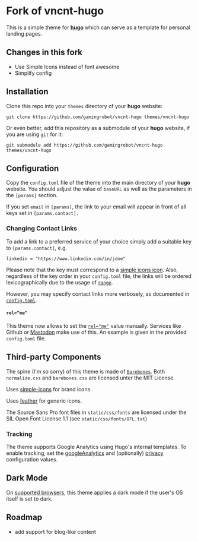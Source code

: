 # Fork of vncnt-hugo

This is a simple theme for [**hugo**](https://gohugo.io/) which can serve as a template for personal landing pages.

## Changes in this fork

- Use Simple Icons instead of font awesome
- Simplify config


## Installation

Clone this repo into your `themes` directory of your **hugo** website:
```
git clone https://github.com/gamingrobot/vncnt-hugo themes/vncnt-hugo
```
Or even better, add this repository as a submodule of your **hugo** website, if you are using `git` for it:
```
git submodule add https://github.com/gamingrobot/vncnt-hugo themes/vncnt-hugo
```

## Configuration

Copy the `config.toml` file of the theme into the main directory of your **hugo** website.
You should adjust the value of `baseURL` as well as the parameters in the `[params]` section.

If you set `email` in `[params]`, the link to your email will appear in front of all keys set in `[params.contact].`

### Changing Contact Links

To add a link to a preferred service of your choice simply add a suitable key to `[params.contact]`, e.g.
```
linkedin = "https://www.linkedin.com/in/jdoe"
```
Please note that the key must correspond to a [simple icons icon](layouts/partials/svg/simple-icons).
Also, regardless of the key order in your `config.toml` file, the links will be ordered lexicographically due to the usage of [`range`](https://golang.org/pkg/text/template/#hdr-Actions).

However, you may specify contact links more verbosely, as documented in [`config.toml`](config.toml).

#### `rel="me"`

This theme now allows to set the [`rel="me"`](https://microformats.org/wiki/rel-me) value manually.
Services like Github or [Mastodon](https://docs.joinmastodon.org/user/profile/#verification) make use of this.
An example is given in the provided `config.toml` file.

## Third-party Components

The spine (I'm so sorry) of this theme is made of [`Barebones`](https://github.com/acahir/Barebones).
Both `normalize.css` and `barebones.css` are licensed unter the MIT License.

Uses [simple-icons](https://github.com/simple-icons/simple-icons) for brand icons.

Uses [feather](https://github.com/feathericons/feather) for generic icons.

The Source Sans Pro font files in `static/css/fonts` are licensed under the SIL Open Font License 1.1 (see `static/css/fonts/OFL.txt`)

### Tracking

The theme supports Google Analytics using Hugo's internal templates. To enable
tracking, set the [googleAnalytics](https://gohugo.io/templates/internal/#configure-google-analytics)
and (optionally) [privacy](https://gohugo.io/about/hugo-and-gdpr/#all-privacy-settings) configuration values.

## Dark Mode

On [supported browsers](https://developer.mozilla.org/en-US/docs/Web/CSS/@media/prefers-color-scheme#Browser_compatibility), this theme applies a dark mode if the user's OS itself is set to dark.

## Roadmap

- add support for blog-like content

